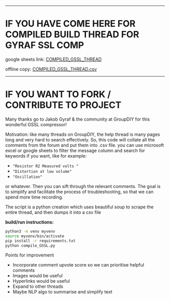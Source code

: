 ---------

# IF YOU HAVE COME HERE FOR COMPILED BUILD THREAD FOR GYRAF SSL COMP

google sheets link: [COMPILED_GSSL_THREAD](https://docs.google.com/spreadsheets/d/e/2PACX-1vTAL9sXreWVoh8NumRVwEbLSpM1RYr5DwI0iPgEExkyjEc3JIpAmQ5r7NQMIKoCCIbJS3LWcIvyyW0p/pubhtml)

offline copy: [COMPILED_GSSL_THREAD.csv](https://docs.google.com/spreadsheets/d/e/2PACX-1vTAL9sXreWVoh8NumRVwEbLSpM1RYr5DwI0iPgEExkyjEc3JIpAmQ5r7NQMIKoCCIbJS3LWcIvyyW0p/pub?output=csv)

------


# IF YOU WANT TO FORK / CONTRIBUTE TO PROJECT

Many thanks go to Jakob Gyraf & the community at GroupDIY for this wonderful GSSL compressor!

Motivation: like many threads on GroupDIY, the help thread is many pages long and very hard to search effectively. So, this code will collate all the comments from the forum and put them into .csv file. you can use microsoft excel or google sheets to filter the message column and search for keywords if you want, like for example:

- ``` "Resistor R2 Measured volts " ```
- ``` "Distortion at low volume" ```
- ``` "Oscillation" ```

or whatever. Then you can sift through the relevant comments. The goal is to simplify and facilitate the process of troubleshooting, so that we can spend more time recording.

The script is a python creation which uses beautiful soup to scrape the entire thread, and then dumps it into a csv file

**build/run instructions:**

```sh
python3 -m venv myvenv
source myvenv/bin/activate
pip install -r requirements.txt
python compile_GSSL.py
```

Points for improvement
- Incorporate comment upvote score so we can prioritise helpful comments
- Images would be useful
- Hyperlinks would be useful
- Expand to other threads
- Maybe NLP algo to summarise and simplify text



